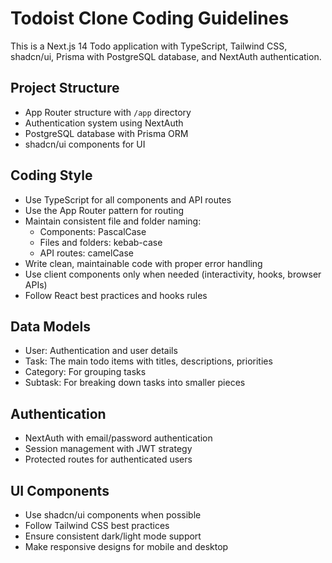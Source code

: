<!-- Use this file to provide workspace-specific custom instructions to Copilot. For more details, visit https://code.visualstudio.com/docs/copilot/copilot-customization#_use-a-githubcopilotinstructionsmd-file -->

# Todoist Clone Coding Guidelines

This is a Next.js 14 Todo application with TypeScript, Tailwind CSS, shadcn/ui, Prisma with PostgreSQL database, and NextAuth authentication.

## Project Structure
- App Router structure with `/app` directory
- Authentication system using NextAuth
- PostgreSQL database with Prisma ORM
- shadcn/ui components for UI

## Coding Style
- Use TypeScript for all components and API routes
- Use the App Router pattern for routing
- Maintain consistent file and folder naming:
  - Components: PascalCase
  - Files and folders: kebab-case
  - API routes: camelCase
- Write clean, maintainable code with proper error handling
- Use client components only when needed (interactivity, hooks, browser APIs)
- Follow React best practices and hooks rules

## Data Models
- User: Authentication and user details
- Task: The main todo items with titles, descriptions, priorities
- Category: For grouping tasks
- Subtask: For breaking down tasks into smaller pieces

## Authentication
- NextAuth with email/password authentication
- Session management with JWT strategy
- Protected routes for authenticated users

## UI Components
- Use shadcn/ui components when possible
- Follow Tailwind CSS best practices
- Ensure consistent dark/light mode support
- Make responsive designs for mobile and desktop